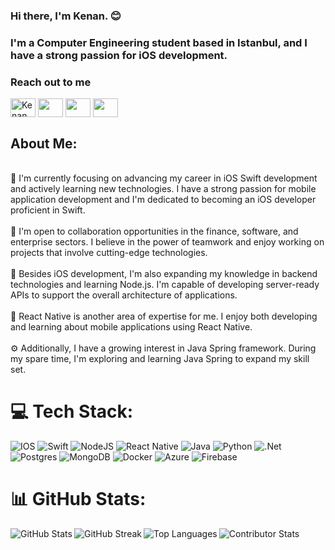 ### Hi there, I'm Kenan. :blush:

### I'm a Computer Engineering student based in Istanbul, and I have a strong passion for iOS development.


### Reach out to me

<a href="https://www.linkedin.com/in/kenan-b-756ba8206/" target="blank"><img align="center" src="https://cdn.jsdelivr.net/npm/simple-icons@3.0.1/icons/linkedin.svg" alt="Kenan Baylan" height="30" width="40" /></a>
<a href = "mailto: kenan.baylan4654@gmail.com"><img align="center" src="https://simpleicons.org/icons/gmail.svg" height="30" width="40" /></a>
<a href = "https://stackoverflow.com/users/14736137/kenan-baylan?tab=profile"><img align="center" src="https://simpleicons.org/icons/stackoverflow.svg" height="30" width="40" /></a>
<a href ="https://medium.com/@kenan.baylan4654"><img align="center" src="https://simpleicons.org/icons/medium.svg" height="30" width="40" /></a> 

## About Me:
<br>🌱 I'm currently focusing on advancing my career in iOS Swift development and actively learning new technologies. I have a strong passion for mobile application development and I'm dedicated to becoming an iOS developer proficient in Swift.<br><br>🤝 I'm open to collaboration opportunities in the finance, software, and enterprise sectors. I believe in the power of teamwork and enjoy working on projects that involve cutting-edge technologies.<br><br>🚀 Besides iOS development, I'm also expanding my knowledge in backend technologies and learning Node.js. I'm capable of developing server-ready APIs to support the overall architecture of applications.<br><br>💬 React Native is another area of expertise for me. I enjoy both developing and learning about mobile applications using React Native.<br><br>⚙️ Additionally, I have a growing interest in Java Spring framework. During my spare time, I'm exploring and learning Java Spring to expand my skill set.<br>



# 💻 Tech Stack:
![IOS](https://img.shields.io/badge/IOS-%2320232a.svg?style=for-the-badge&logo=apple&logoColor=white) 
![Swift](https://img.shields.io/badge/swift-F54A2A?style=for-the-badge&logo=swift&logoColor=white)
![NodeJS](https://img.shields.io/badge/node.js-6DA55F?style=for-the-badge&logo=node.js&logoColor=white) 
![React Native](https://img.shields.io/badge/react_native-%2320232a.svg?style=for-the-badge&logo=react&logoColor=%2361DAFB) 
![Java](https://img.shields.io/badge/java-%23ED8B00.svg?style=for-the-badge&logo=java&logoColor=white) 
![Python](https://img.shields.io/badge/python-3670A0?style=for-the-badge&logo=python&logoColor=ffdd54) 
![.Net](https://img.shields.io/badge/.NET-5C2D91?style=for-the-badge&logo=.net&logoColor=white) 
![Postgres](https://img.shields.io/badge/postgres-%23316192.svg?style=for-the-badge&logo=postgresql&logoColor=white) 
![MongoDB](https://img.shields.io/badge/MongoDB-%234ea94b.svg?style=for-the-badge&logo=mongodb&logoColor=white) 
![Docker](https://img.shields.io/badge/docker-%230db7ed.svg?style=for-the-badge&logo=docker&logoColor=white)
![Azure](https://img.shields.io/badge/azure-%230072C6.svg?style=for-the-badge&logo=azure-devops&logoColor=white) 
![Firebase](https://img.shields.io/badge/firebase-%23039BE5.svg?style=for-the-badge&logo=firebase) 


# 📊 GitHub Stats:

<div>
  <img align="left" src="https://github-readme-stats.vercel.app/api?username=kenanbylan&theme=prussian&hide_border=false&include_all_commits=true&count_private=true" alt="GitHub Stats" />
  <img align="left" src="https://github-readme-streak-stats.herokuapp.com/?user=kenanbylan&theme=prussian&hide_border=false" alt="GitHub Streak" />
</div>


<div>
  <img align="left" src="https://github-readme-stats.vercel.app/api/top-langs/?username=kenanbylan&theme=prussian&hide_border=false&include_all_commits=true&count_private=true&layout=compact" alt="Top Languages" />
  <img align="left" src="https://github-contributor-stats.vercel.app/api?username=kenanbylan&limit=5&theme=dark&combine_all_yearly_contributions=true" alt="Contributor Stats" />
</div>


